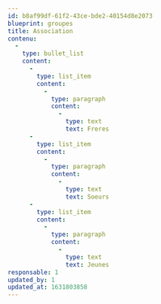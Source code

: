 ```yaml
---
id: b8af99df-61f2-43ce-bde2-40154d8e2073
blueprint: groupes
title: Association
contenu:
  -
    type: bullet_list
    content:
      -
        type: list_item
        content:
          -
            type: paragraph
            content:
              -
                type: text
                text: Freres
      -
        type: list_item
        content:
          -
            type: paragraph
            content:
              -
                type: text
                text: Soeurs
      -
        type: list_item
        content:
          -
            type: paragraph
            content:
              -
                type: text
                text: Jeunes
responsable: 1
updated_by: 1
updated_at: 1631803858
---
```

